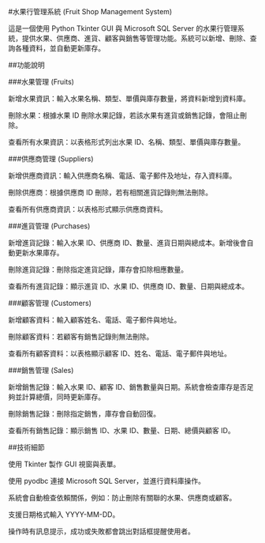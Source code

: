 #水果行管理系統 (Fruit Shop Management System)

這是一個使用 Python Tkinter GUI 與 Microsoft SQL Server 的水果行管理系統，提供水果、供應商、進貨、顧客與銷售等管理功能。系統可以新增、刪除、查詢各種資料，並自動更新庫存。

##功能說明

###水果管理 (Fruits)

新增水果資訊：輸入水果名稱、類型、單價與庫存數量，將資料新增到資料庫。

刪除水果：根據水果 ID 刪除水果記錄，若該水果有進貨或銷售記錄，會阻止刪除。

查看所有水果資訊：以表格形式列出水果 ID、名稱、類型、單價與庫存數量。

###供應商管理 (Suppliers)

新增供應商資訊：輸入供應商名稱、電話、電子郵件及地址，存入資料庫。

刪除供應商：根據供應商 ID 刪除，若有相關進貨記錄則無法刪除。

查看所有供應商資訊：以表格形式顯示供應商資料。

###進貨管理 (Purchases)

新增進貨記錄：輸入水果 ID、供應商 ID、數量、進貨日期與總成本。新增後會自動更新水果庫存。

刪除進貨記錄：刪除指定進貨記錄，庫存會扣除相應數量。

查看所有進貨記錄：顯示進貨 ID、水果 ID、供應商 ID、數量、日期與總成本。

###顧客管理 (Customers)

新增顧客資料：輸入顧客姓名、電話、電子郵件與地址。

刪除顧客資料：若顧客有銷售記錄則無法刪除。

查看所有顧客資料：以表格顯示顧客 ID、姓名、電話、電子郵件與地址。

###銷售管理 (Sales)

新增銷售記錄：輸入水果 ID、顧客 ID、銷售數量與日期。系統會檢查庫存是否足夠並計算總價，同時更新庫存。

刪除銷售記錄：刪除指定銷售，庫存會自動回復。

查看所有銷售記錄：顯示銷售 ID、水果 ID、數量、日期、總價與顧客 ID。

##技術細節

使用 Tkinter 製作 GUI 視窗與表單。

使用 pyodbc 連接 Microsoft SQL Server，並進行資料庫操作。

系統會自動檢查依賴關係，例如：防止刪除有關聯的水果、供應商或顧客。

支援日期格式輸入 YYYY-MM-DD。

操作時有訊息提示，成功或失敗都會跳出對話框提醒使用者。
